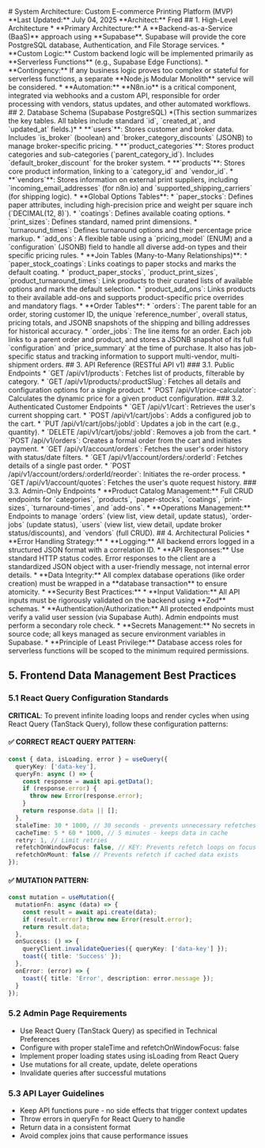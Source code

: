 \# System Architecture: Custom E-commerce Printing Platform (MVP) \*\*Last Updated:\*\* July 04, 2025 \*\*Architect:\*\* Fred \#\# 1\. High-Level Architecture \* \*\*Primary Architecture:\*\* A \*\*Backend-as-a-Service (BaaS)\*\* approach using \*\*Supabase\*\*. Supabase will provide the core PostgreSQL database, Authentication, and File Storage services. \* \*\*Custom Logic:\*\* Custom backend logic will be implemented primarily as \*\*Serverless Functions\*\* (e.g., Supabase Edge Functions). \* \*\*Contingency:\*\* If any business logic proves too complex or stateful for serverless functions, a separate \*\*Node.js Modular Monolith\*\* service will be considered. \* \*\*Automation:\*\* \*\*N8n.io\*\* is a critical component, integrated via webhooks and a custom API, responsible for order processing with vendors, status updates, and other automated workflows. \#\# 2\. Database Schema (Supabase PostgreSQL) \*(This section summarizes the key tables. All tables include standard \`id\`, \`created\_at\`, and \`updated\_at\` fields.)\* \* \*\*\`users\`\*\*: Stores customer and broker data. Includes \`is\_broker\` (boolean) and \`broker\_category\_discounts\` (JSONB) to manage broker-specific pricing. \* \*\*\`product\_categories\`\*\*: Stores product categories and sub-categories (\`parent\_category\_id\`). Includes \`default\_broker\_discount\` for the broker system. \* \*\*\`products\`\*\*: Stores core product information, linking to a \`category\_id\` and \`vendor\_id\`. \* \*\*\`vendors\`\*\*: Stores information on external print suppliers, including \`incoming\_email\_addresses\` (for n8n.io) and \`supported\_shipping\_carriers\` (for shipping logic). \* \*\*Global Options Tables\*\*: \* \`paper\_stocks\`: Defines paper attributes, including high-precision price and weight per square inch (\`DECIMAL(12, 8)\`). \* \`coatings\`: Defines available coating options. \* \`print\_sizes\`: Defines standard, named print dimensions. \* \`turnaround\_times\`: Defines turnaround options and their percentage price markup. \* \`add\_ons\`: A flexible table using a \`pricing\_model\` (ENUM) and a \`configuration\` (JSONB) field to handle all diverse add-on types and their specific pricing rules. \* \*\*Join Tables (Many-to-Many Relationships)\*\*: \* \`paper\_stock\_coatings\`: Links coatings to paper stocks and marks the default coating. \* \`product\_paper\_stocks\`, \`product\_print\_sizes\`, \`product\_turnaround\_times\`: Link products to their curated lists of available options and mark the default selection. \* \`product\_add\_ons\`: Links products to their available add-ons and supports product-specific price overrides and mandatory flags. \* \*\*Order Tables\*\*: \* \`orders\`: The parent table for an order, storing customer ID, the unique \`reference\_number\`, overall status, pricing totals, and JSONB snapshots of the shipping and billing addresses for historical accuracy. \* \`order\_jobs\`: The line items for an order. Each job links to a parent order and product, and stores a JSONB snapshot of its full \`configuration\` and \`price\_summary\` at the time of purchase. It also has job-specific status and tracking information to support multi-vendor, multi-shipment orders. \#\# 3\. API Reference (RESTful API v1) \#\#\# 3.1. Public Endpoints \* \`GET /api/v1/products\`: Fetches list of products, filterable by category. \* \`GET /api/v1/products/:productSlug\`: Fetches all details and configuration options for a single product. \* \`POST /api/v1/price-calculator\`: Calculates the dynamic price for a given product configuration. \#\#\# 3.2. Authenticated Customer Endpoints \* \`GET /api/v1/cart\`: Retrieves the user's current shopping cart. \* \`POST /api/v1/cart/jobs\`: Adds a configured job to the cart. \* \`PUT /api/v1/cart/jobs/:jobId\`: Updates a job in the cart (e.g., quantity). \* \`DELETE /api/v1/cart/jobs/:jobId\`: Removes a job from the cart. \* \`POST /api/v1/orders\`: Creates a formal order from the cart and initiates payment. \* \`GET /api/v1/account/orders\`: Fetches the user's order history with status/date filters. \* \`GET /api/v1/account/orders/:orderId\`: Fetches details of a single past order. \* \`POST /api/v1/account/orders/:orderId/reorder\`: Initiates the re-order process. \* \`GET /api/v1/account/quotes\`: Fetches the user's quote request history. \#\#\# 3.3. Admin-Only Endpoints \* \*\*Product Catalog Management:\*\* Full CRUD endpoints for \`categories\`, \`products\`, \`paper-stocks\`, \`coatings\`, \`print-sizes\`, \`turnaround-times\`, and \`add-ons\`. \* \*\*Operations Management:\*\* Endpoints to manage \`orders\` (view list, view detail, update status), \`order-jobs\` (update status), \`users\` (view list, view detail, update broker status/discounts), and \`vendors\` (full CRUD). \#\# 4\. Architectural Policies \* \*\*Error Handling Strategy:\*\* \* \*\*Logging:\*\* All backend errors logged in a structured JSON format with a correlation ID. \* \*\*API Responses:\*\* Use standard HTTP status codes. Error responses to the client are a standardized JSON object with a user-friendly message, not internal error details. \* \*\*Data Integrity:\*\* All complex database operations (like order creation) must be wrapped in a \*\*database transaction\*\* to ensure atomicity. \* \*\*Security Best Practices:\*\* \* \*\*Input Validation:\*\* All API inputs must be rigorously validated on the backend using \*\*Zod\*\* schemas. \* \*\*Authentication/Authorization:\*\* All protected endpoints must verify a valid user session (via Supabase Auth). Admin endpoints must perform a secondary role check. \* \*\*Secrets Management:\*\* No secrets in source code; all keys managed as secure environment variables in Supabase. \* \*\*Principle of Least Privilege:\*\* Database access roles for serverless functions will be scoped to the minimum required permissions.

## 5. Frontend Data Management Best Practices

### 5.1 React Query Configuration Standards
**CRITICAL**: To prevent infinite loading loops and render cycles when using React Query (TanStack Query), follow these configuration patterns:

#### ✅ CORRECT REACT QUERY PATTERN:
```typescript
const { data, isLoading, error } = useQuery({
  queryKey: ['data-key'],
  queryFn: async () => {
    const response = await api.getData();
    if (response.error) {
      throw new Error(response.error);
    }
    return response.data || [];
  },
  staleTime: 30 * 1000, // 30 seconds - prevents unnecessary refetches
  cacheTime: 5 * 60 * 1000, // 5 minutes - keeps data in cache
  retry: 1, // Limit retries
  refetchOnWindowFocus: false, // KEY: Prevents refetch loops on focus
  refetchOnMount: false // Prevents refetch if cached data exists
});
```

#### ✅ MUTATION PATTERN:
```typescript
const mutation = useMutation({
  mutationFn: async (data) => {
    const result = await api.create(data);
    if (result.error) throw new Error(result.error);
    return result.data;
  },
  onSuccess: () => {
    queryClient.invalidateQueries({ queryKey: ['data-key'] });
    toast({ title: 'Success' });
  },
  onError: (error) => {
    toast({ title: 'Error', description: error.message });
  }
});
```

### 5.2 Admin Page Requirements

- Use React Query (TanStack Query) as specified in Technical Preferences
- Configure with proper staleTime and refetchOnWindowFocus: false
- Implement proper loading states using isLoading from React Query
- Use mutations for all create, update, delete operations
- Invalidate queries after successful mutations

### 5.3 API Layer Guidelines

- Keep API functions pure - no side effects that trigger context updates
- Throw errors in queryFn for React Query to handle
- Return data in a consistent format
- Avoid complex joins that cause performance issues 